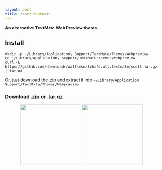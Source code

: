 ```yaml
---
layout: post
title: scott.textmate
---
```


**An alternative TextMate Web Preview theme.**

## Install

	mkdir -p ~/Library/Application\ Support/TextMate/Themes/Webpreview
	cd ~/Library/Application\ Support/TextMate/Themes/Webpreview
	curl -L https://github.com/downloads/wafflesnatcha/scott.textmate/scott.tar.gz | tar xz

Or, just [download the .zip][.zip] and extract it into `~/Library/Application Support/TextMate/Themes/Webpreview`

### Download [.zip][] or [.tar.gz][]

<p style="text-align:center">
	<a class="image-link" href="https://github.com/downloads/wafflesnatcha/scott.textmate/screenshot1.png"><img src="https://github.com/downloads/wafflesnatcha/scott.textmate/screenshot1.png" width="200"></a>
	<a class="image-link" href="https://github.com/downloads/wafflesnatcha/scott.textmate/screenshot2.png"><img src="https://github.com/downloads/wafflesnatcha/scott.textmate/screenshot2.png" width="200"></a>
</p>

[.zip]: https://github.com/downloads/wafflesnatcha/scott.textmate/scott.zip
[.tar.gz]: https://github.com/downloads/wafflesnatcha/scott.textmate/scott.tar.gz
